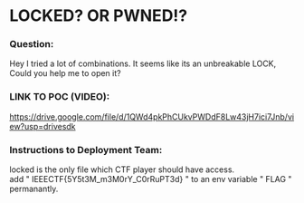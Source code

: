 # LOCKED? OR PWNED!?

### Question:
Hey I tried a lot of combinations. It seems like its an unbreakable LOCK, Could you help me to open it?

### LINK TO POC (VIDEO):
https://drive.google.com/file/d/1QWd4pkPhCUkvPWDdF8Lw43jH7ici7Jnb/view?usp=drivesdk

### Instructions to Deployment Team:
locked is the only file which CTF player should have access.<br />
add " IEEECTF{5Y5t3M_m3M0rY_C0rRuPT3d} " to an env variable " FLAG " permanantly.

